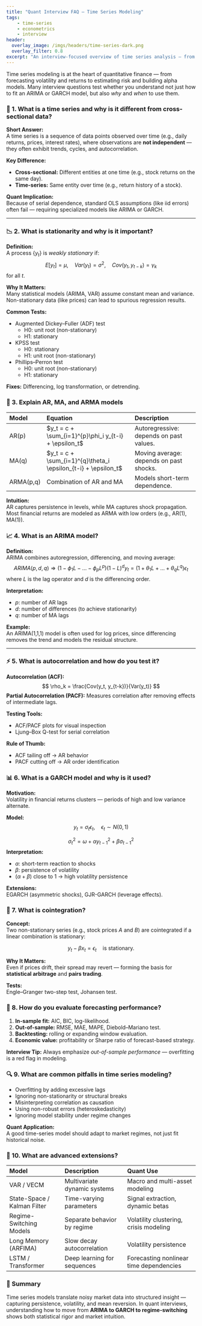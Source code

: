 ```yaml
---
title: "Quant Interview FAQ — Time Series Modeling"
tags: 
    - time-series
    - econometrics
    - interview
header:
  overlay_image: /imgs/headers/time-series-dark.png
  overlay_filter: 0.8
excerpt: "An interview-focused overview of time series analysis — from ARIMA and GARCH models to stationarity, autocorrelation, and forecasting diagnostics."
---
```


Time series modeling is at the heart of quantitative finance — from forecasting volatility and returns to estimating risk and building alpha models. Many interview questions test whether you understand not just how to fit an ARIMA or GARCH model, but also *why* and *when* to use them.

### 🧠 1. What is a time series and why is it different from cross-sectional data?

**Short Answer:**  
A time series is a sequence of data points observed over time (e.g., daily returns, prices, interest rates), where observations are **not independent** — they often exhibit trends, cycles, and autocorrelation.

**Key Difference:**  

- **Cross-sectional:** Different entities at one time (e.g., stock returns on the same day).  
- **Time-series:** Same entity over time (e.g., return history of a stock).

**Quant Implication:**  
Because of serial dependence, standard OLS assumptions (like iid errors) often fail — requiring specialized models like ARIMA or GARCH.

---

### 📉 2. What is stationarity and why is it important?

**Definition:**  
A process $\{y_t\}$ is *weakly stationary* if:
$$
E[y_t] = \mu, \quad Var(y_t) = \sigma^2, \quad Cov(y_t, y_{t-k}) = \gamma_k
$$
for all $t$.

**Why It Matters:**  
Many statistical models (ARIMA, VAR) assume constant mean and variance. Non-stationary data (like prices) can lead to spurious regression results.

**Common Tests:**  

- Augmented Dickey–Fuller (ADF) test  
  - H0: unit root (non-stationary)
  - H1: stationary
- KPSS test  
  - H0: stationary
  - H1: unit root (non-stationary)
- Phillips–Perron test
  - H0: unit root (non-stationary)
  - H1: stationary

**Fixes:** Differencing, log transformation, or detrending.

### 🔁 3. Explain AR, MA, and ARMA models

| Model | Equation | Description |
|:--|:--|:--|
| AR(p) | $y_t = c + \sum_{i=1}^{p}\phi_i y_{t-i} + \epsilon_t$ | Autoregressive: depends on past values. |
| MA(q) | $y_t = c + \sum_{i=1}^{q}\theta_i \epsilon_{t-i} + \epsilon_t$ | Moving average: depends on past shocks. |
| ARMA(p,q) | Combination of AR and MA | Models short-term dependence. |

**Intuition:**  
AR captures persistence in levels, while MA captures shock propagation. Most financial returns are modeled as ARMA with low orders (e.g., AR(1), MA(1)).

### 📈 4. What is an ARIMA model?

**Definition:**  
ARIMA combines autoregression, differencing, and moving average:
$$
ARIMA(p, d, q) \Rightarrow (1 - \phi_1L - \dots - \phi_pL^p)(1 - L)^d y_t = (1 + \theta_1L + \dots + \theta_qL^q)\epsilon_t
$$
where $L$ is the lag operator and $d$ is the differencing order.

**Interpretation:**  

- $p$: number of AR lags  
- $d$: number of differences (to achieve stationarity)  
- $q$: number of MA lags  

**Example:**  
An ARIMA(1,1,1) model is often used for log prices, since differencing removes the trend and models the residual structure.

---

### ⚡ 5. What is autocorrelation and how do you test it?

**Autocorrelation (ACF):**
$$
\rho_k = \frac{Cov(y_t, y_{t-k})}{Var(y_t)}
$$
**Partial Autocorrelation (PACF):** Measures correlation after removing effects of intermediate lags.

**Testing Tools:**

- ACF/PACF plots for visual inspection  
- Ljung–Box Q-test for serial correlation  

**Rule of Thumb:**  

- ACF tailing off → AR behavior  
- PACF cutting off → AR order identification  

### 📊 6. What is a GARCH model and why is it used?

**Motivation:**  
Volatility in financial returns clusters — periods of high and low variance alternate.

**Model:**  
$$
y_t = \sigma_t \epsilon_t, \quad \epsilon_t \sim N(0,1)
$$

$$
\sigma_t^2 = \omega + \alpha y_{t-1}^2 + \beta \sigma_{t-1}^2
$$
**Interpretation:**  

- $\alpha$: short-term reaction to shocks  
- $\beta$: persistence of volatility  
- $(\alpha + \beta)$ close to 1 → high volatility persistence  

**Extensions:**  
EGARCH (asymmetric shocks), GJR-GARCH (leverage effects).

### 🧮 7. What is cointegration?

**Concept:**  
Two non-stationary series (e.g., stock prices $A$ and $B$) are cointegrated if a linear combination is stationary:

$$
y_t - \beta x_t = \epsilon_t \quad \text{is stationary.}
$$

**Why It Matters:**  
Even if prices drift, their spread may revert — forming the basis for **statistical arbitrage** and **pairs trading**.

**Tests:**  
Engle–Granger two-step test, Johansen test.

### 📏 8. How do you evaluate forecasting performance?

1. **In-sample fit:** AIC, BIC, log-likelihood.  
2. **Out-of-sample:** RMSE, MAE, MAPE, Diebold–Mariano test.  
3. **Backtesting:** rolling or expanding window evaluation.  
4. **Economic value:** profitability or Sharpe ratio of forecast-based strategy.

**Interview Tip:** Always emphasize *out-of-sample performance* — overfitting is a red flag in modeling.

### 🔍 9. What are common pitfalls in time series modeling?

- Overfitting by adding excessive lags  
- Ignoring non-stationarity or structural breaks  
- Misinterpreting correlation as causation  
- Using non-robust errors (heteroskedasticity)  
- Ignoring model stability under regime changes  

**Quant Application:**  
A good time-series model should adapt to market regimes, not just fit historical noise.

### 🚀 10. What are advanced extensions?

| Model | Description | Quant Use |
|:--|:--|:--|
| VAR / VECM | Multivariate dynamic systems | Macro and multi-asset modeling |
| State-Space / Kalman Filter | Time-varying parameters | Signal extraction, dynamic betas |
| Regime-Switching Models | Separate behavior by regime | Volatility clustering, crisis modeling |
| Long Memory (ARFIMA) | Slow decay autocorrelation | Volatility persistence |
| LSTM / Transformer | Deep learning for sequences | Forecasting nonlinear time dependencies |

### 🧾 Summary

Time series models translate noisy market data into structured insight — capturing persistence, volatility, and mean reversion. In quant interviews, understanding how to move from **ARIMA to GARCH to regime-switching** shows both statistical rigor and market intuition.
